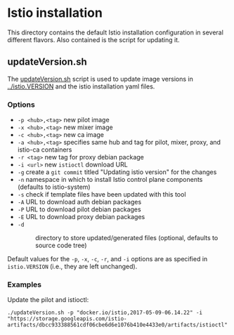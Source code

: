 # Istio installation


This directory contains the default Istio installation configuration in several
different flavors. Also contained is the script for updating it.
 
## updateVersion.sh

The [updateVersion.sh](updateVersion.sh) script is used to update image versions in
[../istio.VERSION](../istio.VERSION) and the istio installation yaml files.

### Options

* `-p <hub>,<tag>` new pilot image
* `-x <hub>,<tag>` new mixer image
* `-c <hub>,<tag>` new ca image
* `-a <hub>,<tag>` specifies same hub and tag for pilot, mixer, proxy, and istio-ca containers
* `-r <tag>` new tag for proxy debian package
* `-i <url>` new `istioctl` download URL
* `-g` create a `git commit` titled "Updating istio version" for the changes
* `-n` <namespace> namespace in which to install Istio control plane components (defaults to istio-system)
* `-s` check if template files have been updated with this tool
* `-A` URL to download auth debian packages
* `-P` URL to download pilot debian packages
* `-E` URL to download proxy debian packages
* `-d` <dir> directory to store updated/generated files (optional, defaults to source code tree)

Default values for the `-p`, `-x`, `-c`, `-r`, and `-i` options are as specified in `istio.VERSION`
(i.e., they are left unchanged).

### Examples

Update the pilot and istioctl:

```
./updateVersion.sh -p "docker.io/istio,2017-05-09-06.14.22" -i "https://storage.googleapis.com/istio-artifacts/dbcc933388561cdf06cbe6d6e1076b410e4433e0/artifacts/istioctl"
```
